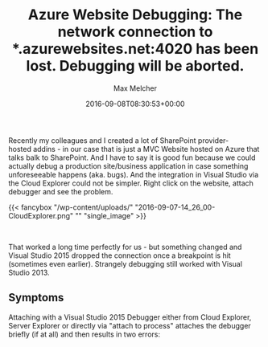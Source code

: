 ﻿---
title: 'Azure Website Debugging: The network connection to *.azurewebsites.net:4020 has been lost. Debugging will be aborted.'
author: Max Melcher
aliases:
   - "/post/2016-09-08-azure-website-debugging-network-connection-azurewebsites-net4020-lost-debugging-will-aborted/"
2016: "09"
type: post
date: 2016-09-08T08:30:53+00:00
url: /2016/09/azure-website-debugging-network-connection-azurewebsites-net4020-lost-debugging-will-aborted/
yourls_fetching:
  - "1"
categories:
  - Apps
  - Azure
  - Development
  - SharePoint Addins

---
Recently my colleagues and I created a lot of SharePoint provider-hosted addins - in our case that is just a MVC Website hosted on Azure that talks balk to SharePoint. And I have to say it is good fun because we could actually debug a production site/business application in case something unforeseeable happens (aka. bugs). And the integration in Visual Studio via the Cloud Explorer could not be simpler. Right click on the website, attach debugger and see the problem.

{{< fancybox "/wp-content/uploads/" "2016-09-07-14_26_00-CloudExplorer.png" "" "single_image" >}}

&nbsp;

That worked a long time perfectly for us - but something changed and Visual Studio 2015 dropped the connection once a breakpoint is hit (sometimes even earlier). Strangely debugging still worked with Visual Studio 2013.

## Symptoms

Attaching with a Visual Studio 2015 Debugger either from Cloud Explorer, Server Explorer or directly via "attach to process" attaches the debugger briefly (if at all) and then results in two errors:

  1. The web browser shows: 502 - Web server received an invalid response while acting as a gateway or proxy {{< fancybox "/wp-content/uploads/" "2016-09-06-18_26_40-502-Web-server-received-an-invalid-response-while-acting-as-a-gateway-or-proxy-1.png" "" "single_image" >}}
    
    &nbsp;</li> 
    
      * In Visual Studio 2015 an error box shows: The network connection to <>.azurewebsite.net:4020 has been lost. Debugging will be aborted. 
        {{< fancybox "/wp-content/uploads/" "Debugging-will-be-aborted.png" "" "single_image" >}}</li> </ol> 
        
        ## Fix
        
        The fix is rather simple. In Visual Studio open **Debug** menu from the top and click on **Options**:
        
        [{{< fancybox "/wp-content/uploads/" "2016-09-07-14_33_50-Debug-Options.png" "" "single_image" >}}][1]
        
        Then click on **Debugging** > **General** and find the option **"Enable UI Debugging Tools for XAML"** and **uncheck** it. [{{< fancybox "/wp-content/uploads/" "2016-09-07-14_37_36-Options.png" "" "single_image" >}}][2]
        
        After that, Debugging worked like a charm again.
        
        ## Thank you!
        
        I did not find that one out myself - the awesome Microsoft Support (I am looking at you Akash Khandelwal!) spent hours troubleshooting my problem. He early noticed that there is a something with WPF in the logs but we initially ruled that one out. After a while his team suggested to disable this option - and it worked!
        
        During the debugging session I learned a lot about Azure Website troubleshooting - great stuff!

 [1]: https://melcher.it/wp-content/uploads/2016-09-07-14_33_50-Debug-Options.png
 [2]: https://melcher.it/wp-content/uploads/2016-09-07-14_37_36-Options.png

